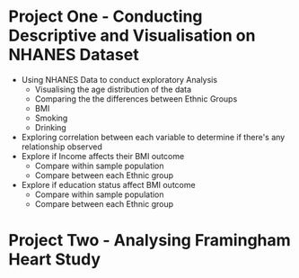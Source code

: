 # Project One - Conducting Descriptive and Visualisation on NHANES Dataset

- Using NHANES Data to conduct exploratory Analysis
  - Visualising the age distribution of the data
  - Comparing the the differences between Ethnic Groups
  - BMI
  - Smoking
  - Drinking
- Exploring correlation between each variable to determine if there's any relationship observed
- Explore if Income affects their BMI outcome
  - Compare within sample population
  - Compare between each Ethnic group
- Explore if education status affect BMI outcome
  - Compare within sample population
  - Compare between each Ethnic group
  
# Project Two - Analysing Framingham Heart Study

